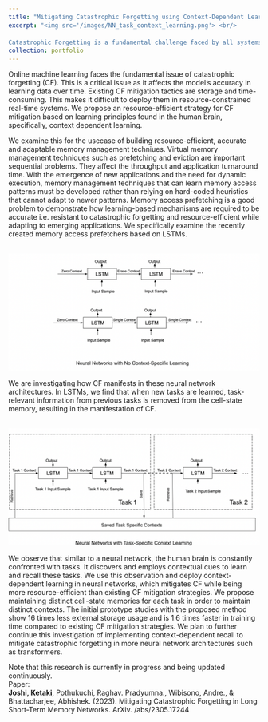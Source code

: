 ```yaml
---
title: "Mitigating Catastrophic Forgetting using Context-Dependent Learning"
excerpt: "<img src='/images/NN_task_context_learning.png'> <br/>

Catastrophic Forgetting is a fundamental challenge faced by all systems that learn online. We propose leveraging the cognitive inspiration of context-dependent learning to reduce forgetting in a resource-efficient manner."
collection: portfolio
---
```


Online machine learning faces the fundamental issue of catastrophic forgetting (CF). This is a critical issue as it affects the model’s accuracy in learning data over time. Existing CF mitigation tactics are storage and time-consuming. This makes it difficult to deploy them in resource-constrained real-time systems. We propose an resource-efficient strategy for CF mitigation based on learning principles found in the human brain, specifically, context dependent learning.

We examine this for the usecase of building resource-efficient, accurate and adaptable memory management techniues. Virtual memory management techniques such as prefetching and eviction are important sequential problems. They affect the throughput and application turnaround time. With the emergence of new applications and the need for dynamic execution, memory management techniques that can learn memory access patterns must be developed rather than relying on hard-coded heuristics that cannot adapt to newer patterns. Memory access prefetching is a good problem to demonstrate how learning-based mechanisms are required to be accurate i.e. resistant to catastrophic forgetting and resource-efficient while adapting to emerging applications. We specifically examine the recently created memory access prefetchers based on LSTMs.

<br/><img src='/images/NN_No_task_context_learning.png'>

We are investigating how CF manifests in these neural network architectures. In LSTMs, we find that when new tasks are learned, task-relevant information from previous tasks is removed from the cell-state memory, resulting in the manifestation of CF.

<br/><img src='/images/NN_task_context_learning.png'> 

We observe that similar to a neural network, the human brain is constantly confronted with tasks. It discovers and employs contextual cues to learn and recall these tasks. We use this observation and deploy context-dependent learning in neural networks, which mitigates CF while being more resource-efficient than existing CF mitigation strategies. We propose maintaining distinct cell-state memories for each task in order to maintain distinct contexts. The initial prototype studies with the proposed method show 16 times less external storage usage and is 1.6 times faster in training time compared to existing CF mitigation strategies. 
We plan to further continue this investigation of implementing context-dependent recall to mitigate catastrophic forgetting in more neural network architectures such as transformers. 

Note that this research is currently in progress and being updated continuously.
<br/>
Paper: 
<br/>
**Joshi, Ketaki**, Pothukuchi, Raghav. Pradyumna., Wibisono, Andre., & Bhattacharjee, Abhishek. (2023). Mitigating Catastrophic Forgetting in Long Short-Term Memory Networks. ArXiv. /abs/2305.17244

